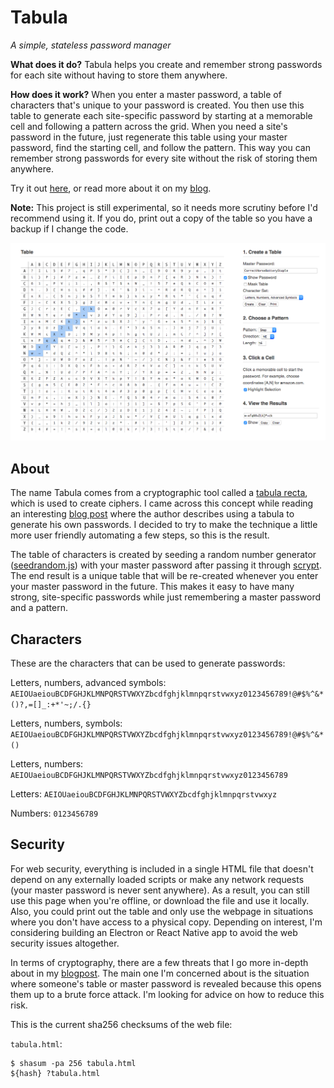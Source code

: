 # Tabula

*A simple, stateless password manager*

**What does it do?** Tabula helps you create and remember strong passwords for each site without having to store them anywhere.

**How does it work?** When you enter a master password, a table of characters that's unique to your password is created. You then use this table to generate each site-specific password by starting at a memorable cell and following a pattern across the grid. When you need a site's password in the future, just regenerate this table using your master password, find the starting cell, and follow the pattern. This way you can remember strong passwords for every site without the risk of storing them anywhere.

Try it out [here](https://pstblog.com/projects/tabula.html), or read more about it on my [blog](https://pstblog.com/2018/01/30/password-manager).

**Note:** This project is still experimental, so it needs more scrutiny before I'd recommend using it. If you do, print out a copy of the table so you have a backup if I change the code.

![Example Image](example.png) 

## About

The name Tabula comes from a cryptographic tool called a [tabula recta](https://en.wikipedia.org/wiki/Tabula_recta), which is used to create ciphers. I came across this concept while reading an interesting [blog post](http://blog.jgc.org/2010/12/write-your-passwords-down.html) where the author describes using a tabula to generate his own passwords. I decided to try to make the technique a little more user friendly automating a few steps, so this is the result.

The table of characters is created by seeding a random number generator ([seedrandom.js](https://github.com/davidbau/seedrandom)) with your master password after passing it through [scrypt](https://github.com/bitwiseshiftleft/sjcl/blob/master/core/scrypt.js). The end result is a unique table that will be re-created whenever you enter your master password in the future. This makes it easy to have many strong, site-specific passwords while just remembering a master password and a pattern.

## Characters

These are the characters that can be used to generate passwords:

Letters, numbers, advanced symbols: `AEIOUaeiouBCDFGHJKLMNPQRSTVWXYZbcdfghjklmnpqrstvwxyz0123456789!@#$%^&*()?,=[]_:+*'~;/.{}`

Letters, numbers, symbols: `AEIOUaeiouBCDFGHJKLMNPQRSTVWXYZbcdfghjklmnpqrstvwxyz0123456789!@#$%^&*()`

Letters, numbers: `AEIOUaeiouBCDFGHJKLMNPQRSTVWXYZbcdfghjklmnpqrstvwxyz0123456789`

Letters: `AEIOUaeiouBCDFGHJKLMNPQRSTVWXYZbcdfghjklmnpqrstvwxyz`

Numbers: `0123456789`

## Security

For web security, everything is included in a single HTML file that doesn't depend on any externally loaded scripts or make any network requests (your master password is never sent anywhere). As a result, you can still use this page when you're offline, or download the file and use it locally. Also, you could print out the table and only use the webpage in situations where you don't have access to a physical copy.  Depending on interest, I'm considering building an Electron or React Native app to avoid the web security issues altogether.  

In terms of cryptography, there are a few threats that I go more in-depth about in my [blogpost](https://pstblog.com/2018/01/30/password-manager).  The main one I'm concerned about is the situation where someone's table or master password is revealed because this opens them up to a brute force attack.  I'm looking for advice on how to reduce this risk.  

This is the current sha256 checksums of the web file:

`tabula.html`:
```
$ shasum -pa 256 tabula.html
${hash} ?tabula.html
```
